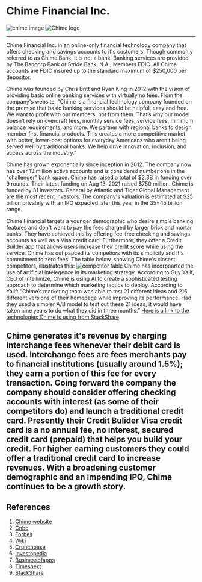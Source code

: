 # Chime Financial Inc.
![chime image](https://user-images.githubusercontent.com/107821174/178118520-6efcec99-1e41-4e11-bf23-4417517d92f3.png)
![Chime logo](https://user-images.githubusercontent.com/107821174/178130731-738b23fa-4c31-4c0f-89b5-507616a91feb.png)

____________

Chime Financial Inc. in an online-only financial technology company that offers checking and savings accounts to it's customers.  Though commonly referred to as Chime Bank, it is not a bank.  Banking services are provided by The Bancorp Bank or Stride Bank, N.A., Members FDIC.   All Chime accounts are FDIC insured up to the standard maximum of $250,000 per depositor.<p>
Chime was founded by Chris Britt and Ryan King in 2012 with the vision of providing basic online banking services with virtually no fees.  From the company's website, "Chime is a financial technology company founded on the premise that basic banking services should be helpful, easy and free. We want to profit with our members, not from them. That’s why our model doesn’t rely on overdraft fees, monthly service fees, service fees, minimum balance requirements, and more. We partner with regional banks to design member first financial products. This creates a more competitive market with better, lower-cost options for everyday Americans who aren’t being served well by traditional banks. We help drive innovation, inclusion, and access across the industry."<p>
Chime has grown exponentially since inception in 2012. The company now has over 13 million active accounts and is considered number one in the "challenger" bank space. Chime has raised a total of $2.3B in funding over 9 rounds. Their latest funding on Aug 13, 2021 raised $750 million. Chime is funded by 31 investors. General by Atlantic and Tiger Global Management are the most recent investors. The company's valuation is estimated at $25 billion privately with an IPO expected later this year in the $35-$45 billion range.<p>
Chime Financial targets a younger demographic who desire simple banking features and don't want to pay the fees charged by larger brick and mortar banks.  They have achieved this by offering fee-free checking and savings accounts as well as a Visa credit card.  Furthermore, they offer a Credit Builder app that allows users increase their credit score while using the service.  Chime has out papced its competiors with its simplicity and it's commitment to zero fees. The table below, showing Chime's closest competitors, illustrates this:
![competitor table](https://specials-images.forbesimg.com/imageserve/601597b2223c7b8c1811996c/Number-of-challenger-bank-customers/960x0.gif?fit=scausle) 
Chime has incorpoarted the use of artificial intelegence in its marketing strategy.  According to Guy Yalif, CEO of Intellimize, Chime is using AI to create a sophisticated testing approach to determine which marketing tactics to deploy. According to Yalif: “Chime’s marketing team was able to test 21 different ideas and 216 different versions of their homepage while improving its performance. Had they used a simpler A/B model to test out these 21 ideas, it would have taken nine years to do what they did in three months.”
[Here is a link to the technologies Chime is using from StackShare](https://stackshare.io/chime/chime/main)
  
Chime generates it's revenue by charging interchange fees whenever their debit card is used.  Interchange fees are fees merchants pay to financial institutions (usually around 1.5%); they earn a portion of this fee for every transaction.  Going forward the company the company should consider offering checking accounts with interest (as some of their competitors do) and launch a traditional credit card.  Presently their Credit Bulider Visa credit card is a no annual fee, no interest, secured credit card (prepaid) that helps you build your credit.  For higher earning customers they could offer a traditional credit card to increase revenues.  With a broadening customer demographic and an impending IPO, Chime continues to be a growth story.<p>
----------

## References
  
1. [Chime website](https://www.chime.com/)
2. [Cnbc](https://www.cnbc.com/2021/08/13/chime-earns-big-valuation-jump-in-latest-financing-nears-ipo.html)
3. [Forbes](https://www.forbes.com/sites/jeffkauflin/2021/10/23/chime-in-talks-to-go-public-at-35-to-45-billion-valuation/?sh=5499580c32ff)
4. [Wiki](https://en.wikipedia.org/wiki/Chime_(company))
5. [Crunchbase](https://www.crunchbase.com/organization/chime-2/company_financials)
6. [Investopedia](https://www.investopedia.com/chime-bank-review-4846500)
7. [Businessofapps](https://www.businessofapps.com/data/chime-statistics/)
8. [Timesnext](https://timesnext.com/chime-startup/)
9. [StackShare](https://stackshare.io/chime/chime)
  




  
